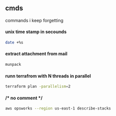 ## cmds
commands i keep forgetting

#### unix time stamp in secounds
``` sh
date +%s
```

#### extract attachment from mail
```sh
munpack
```

#### runn terrafrom with N threads in parallel
``` sh
terraform plan -parallelism=2
```

#### /* no comment */
``` sh
aws opsworks --region us-east-1 describe-stacks
```
